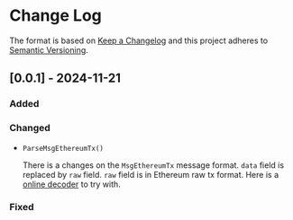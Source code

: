 # Change Log
 
The format is based on [Keep a Changelog](http://keepachangelog.com/)
and this project adheres to [Semantic Versioning](http://semver.org/).
 
## [0.0.1] - 2024-11-21
 
### Added
   
### Changed
 
- `ParseMsgEthereumTx()`

  There is a changes on the `MsgEthereumTx` message format. `data` field is replaced by `raw` field. `raw` field is in Ethereum raw tx format. Here is a [online decoder](https://rawtxdecode.in/) to try with. 

### Fixed